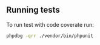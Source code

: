 
## Running tests

To run test with code coverate run:
```bash
phpdbg -qrr ./vendor/bin/phpunit
```
